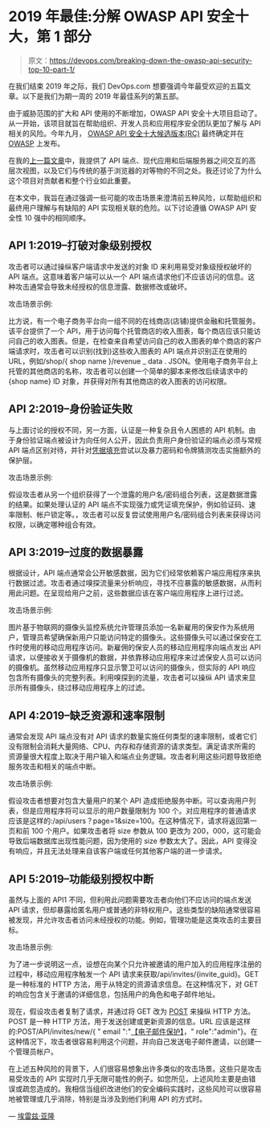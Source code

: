 # 2019 年最佳:分解 OWASP API 安全十大，第 1 部分

> 原文：<https://devops.com/breaking-down-the-owasp-api-security-top-10-part-1/>

在我们结束 2019 年之际，我们 DevOps.com 想要强调今年最受欢迎的五篇文章。以下是我们为期一周的 2019 年最佳系列的第五部。

由于威胁范围的扩大和 API 使用的不断增加，OWASP API 安全十大项目启动了。从一开始，该项目就旨在帮助组织、开发人员和应用程序安全团队更加了解与 API 相关的风险。今年九月， [OWASP API 安全十大候选版本(RC)](https://github.com/OWASP/API-Security/raw/master/2019/en/dist/owasp-api-security-top-10.pdf) 最终确定并在 [OWASP](https://www.owasp.org/index.php/Main_Page) 上发布。

在我的[上一篇文章](https://www.checkmarx.com/blog/why-you-need-api-security)中，我提供了 API 端点、现代应用和后端服务器之间交互的高层次视图，以及它们与传统的基于浏览器的对等物的不同之处。我还讨论了为什么这个项目对贡献者和整个行业如此重要。

在本文中，我旨在通过强调一些可能的攻击场景来澄清前五种风险，以帮助组织和最终用户理解与有缺陷的 API 实现相关联的危险。以下讨论遵循 OWASP API 安全性 10 强中的相同顺序。

## API 1:2019–打破对象级别授权

攻击者可以通过操纵客户端请求中发送的对象 ID 来利用易受对象级授权破坏的 API 端点。这意味着客户端可以从一个 API 端点请求他们不应该访问的信息。这种攻击通常会导致未经授权的信息泄露、数据修改或破坏。

攻击场景示例:

比方说，有一个电子商务平台向一组不同的在线商店(店铺)提供金融和托管服务。该平台提供了一个 API，用于访问每个托管商店的收入图表，每个商店应该只能访问自己的收入图表。但是，在检查来自希望访问自己的收入图表的单个商店的客户端请求时，攻击者可以识别(找到)这些收入图表的 API 端点并识别正在使用的 URL，例如/shop/{ shop name }/revenue _ data . JSON。使用电子商务平台上托管的其他商店的名称，攻击者可以创建一个简单的脚本来修改后续请求中的{shop name} ID 对象，并获得对所有其他商店的收入图表的访问权限。

## API 2:2019–身份验证失败

与上面讨论的授权不同，另一方面，认证是一种复杂且令人困惑的 API 机制。由于身份验证端点被设计为向任何人公开，因此负责用户身份验证的端点必须与常规 API 端点区别对待，并针对[凭据填充](https://en.wikipedia.org/wiki/Credential_stuffing)尝试以及暴力密码和令牌猜测攻击实施额外的保护层。

攻击场景示例:

假设攻击者从另一个组织获得了一个泄露的用户名/密码组合列表，这是数据泄露的结果。如果处理认证的 API 端点不实现强力或凭证填充保护，例如验证码、速率限制、帐户锁定等。，攻击者可以反复尝试使用用户名/密码组合列表来获得访问权限，以确定哪种组合有效。

## API 3:2019–过度的数据暴露

根据设计，API 端点通常会公开敏感数据，因为它们经常依赖客户端应用程序来执行数据过滤。攻击者通过嗅探流量来分析响应，寻找不应暴露的敏感数据，从而利用此问题。在呈现给用户之前，这些数据应该在客户端应用程序上进行过滤。

攻击场景示例:

图片基于物联网的摄像头监控系统允许管理员添加一名新雇用的保安作为系统用户，管理员希望确保新用户只能访问特定的摄像头。这些摄像头可以通过保安在工作时使用的移动应用程序访问。新雇佣的保安人员的移动应用程序向端点发出 API 请求，以便接收关于摄像机的数据，并依靠移动应用程序来过滤保安人员可以访问的摄像机。虽然移动应用程序只显示警卫可以访问的摄像头，但实际的 API 响应包含所有摄像头的完整列表。利用嗅探到的流量，攻击者可以操纵 API 请求来显示所有摄像头，绕过移动应用程序上的过滤。

## API 4:2019–缺乏资源和速率限制

通常会发现 API 端点没有对 API 请求的数量实施任何类型的速率限制，或者它们没有限制会消耗大量网络、CPU、内存和存储资源的请求类型。满足请求所需的资源量很大程度上取决于用户输入和端点业务逻辑。攻击者利用这些问题导致拒绝服务攻击和相关的端点中断。

攻击场景示例:

假设攻击者想要对包含大量用户的某个 API 造成拒绝服务中断。可以查询用户列表，但是应用程序将可以显示的用户数量限制为 100 个。对应用程序的普通请求应该是这样的:/api/users？page=1&size=100。在这种情况下，请求将返回第一页和前 100 个用户。如果攻击者将 size 参数从 100 更改为 200，000，这可能会导致后端数据库出现性能问题，因为使用的 size 参数太大了。因此，API 变得没有响应，并且无法处理来自该客户端或任何其他客户端的进一步请求。

## API 5:2019–功能级别授权中断

虽然与上面的 API1 不同，但利用此问题需要攻击者向他们不应访问的端点发送 API 请求，但却暴露给匿名用户或普通的非特权用户。这些类型的缺陷通常很容易被发现，并允许攻击者访问未经授权的功能。例如，管理功能是这类攻击的主要目标。

攻击场景示例:

为了进一步说明这一点，设想在向某个只允许被邀请的用户加入的应用程序注册的过程中，移动应用程序触发一个 API 请求来获取/api/invites/{invite_guid}。GET 是一种标准的 HTTP 方法，用于从特定的资源请求信息。在这种情况下，对 GET 的响应包含关于邀请的详细信息，包括用户的角色和电子邮件地址。

现在，假设攻击者复制了请求，并通过将 GET 改为 [POST](https://www.w3schools.com/tags/ref_httpmethods.asp) 来操纵 HTTP 方法。POST 是一种 HTTP 方法，用于发送创建或更新资源的信息。URL 应该是这样的:POST/API/invites/new/{ " email ":"[【电子邮件保护】](/cdn-cgi/l/email-protection)，" role":"admin"}。在这种情况下，攻击者很容易利用这个问题，并向自己发送电子邮件邀请，以创建一个管理员帐户。

在上述五种风险的背景下，人们很容易想象出许多类似的攻击场景。这些只是攻击易受攻击的 API 实现时几乎无限可能性的例子。如您所见，上述风险主要是由错误或疏忽造成的。我相信当组织改进他们的安全编码实践时，这些风险可以很容易地被管理或几乎消除，特别是当涉及到他们利用 API 的方式时。

— [埃雷兹·亚隆](https://devops.com/author/erez-yalon/)